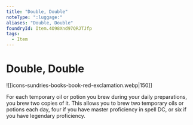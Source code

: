 ```yaml
---
title: "Double, Double"
noteType: ":luggage:"
aliases: "Double, Double"
foundryId: Item.4O98Xnd97QRJTJfp
tags:
  - Item
---
```


# Double, Double
![[icons-sundries-books-book-red-exclamation.webp|150]]

For each temporary oil or potion you brew during your daily preparations, you brew two copies of it. This allows you to brew two temporary oils or potions each day, four if you have master proficiency in spell DC, or six if you have legendary proficiency.

